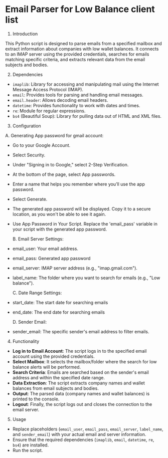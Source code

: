 # Email Parser for Low Balance client list

1. Introduction

This Python script is designed to parse emails from a specified mailbox and extract information about companies with low wallet balances. It connects to an IMAP server using the provided credentials, searches for emails matching specific criteria, and extracts relevant data from the email subjects and bodies.

2. Dependencies

- `imaplib`: Library for accessing and manipulating mail using the Internet Message Access Protocol (IMAP).
- `email`: Provides tools for parsing and handling email messages.
- `email.header`: Allows decoding email headers.
- `datetime`: Provides functionality to work with dates and times.
- `re`: Module for regular expressions.
- `bs4` (Beautiful Soup): Library for pulling data out of HTML and XML files.

3. Configuration

  A. Generating App password for gmail account:

- Go to your Google Account.
- Select Security.
- Under "Signing in to Google," select 2-Step Verification.
- At the bottom of the page, select App passwords.
- Enter a name that helps you remember where you’ll use the app password.
- Select Generate.
- The generated app password will be displayed. Copy it to a secure location, as you won't be able to see it again.
- Use App Password in Your Script. Replace the 'email_pass' variable in your script with the generated app password.

  B. Email Server Settings:

- email_user: Your email address.
- email_pass: Generated app password
- email_server: IMAP server address (e.g., "imap.gmail.com").
- label_name: The folder where you want to search for emails (e.g., "Low balance").

  C. Date Range Settings:

- start_date: The start date for searching emails 
- end_date: The end date for searching emails

  D. Sender Email:

- sender_email: The specific sender's email address to filter emails.

4. Functionality

- **Log in to Email Account**: The script logs in to the specified email account using the provided credentials.
- **Select Mailbox**: It selects the mailbox/folder where the search for low balance alerts will be performed.
- **Search Criteria**: Emails are searched based on the sender's email address and within the specified date range.
- **Data Extraction**: The script extracts company names and wallet balances from email subjects and bodies.
- **Output**: The parsed data (company names and wallet balances) is printed to the console.
- **Logout**: Finally, the script logs out and closes the connection to the email server.

5. Usage

- Replace placeholders (`email_user`, `email_pass`, `email_server`, `label_name`, and `sender_email`) with your actual email and server information.
- Ensure that the required dependencies (`imaplib`, `email`, `datetime`, `re`, `bs4`) are installed.
- Run the script.
